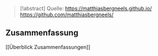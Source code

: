 
> [!abstract] Quelle:
> https://matthiasbergneels.github.io/
> https://github.com/matthiasbergneels/
## Zusammenfassung
[[Überblick Zusammenfassungen]]
